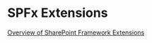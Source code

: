 # SPFx Extensions

[Overview of SharePoint Framework Extensions](https://docs.microsoft.com/en-us/sharepoint/dev/spfx/extensions/overview-extensions)
